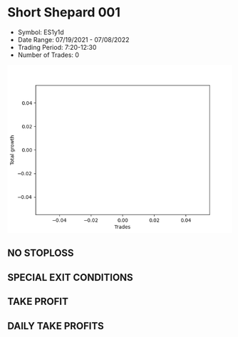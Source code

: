 # Short Shepard 001 
- Symbol: ES1y1d
- Date Range: 07/19/2021 - 07/08/2022
- Trading Period: 7:20-12:30
- Number of Trades: 0

![Plot](ShortShepard001ES1y1d.png)
## NO STOPLOSS









## SPECIAL EXIT CONDITIONS 


## TAKE PROFIT











## DAILY TAKE PROFITS




























